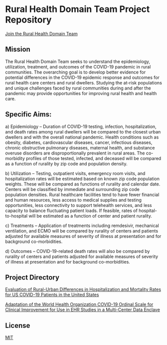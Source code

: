# Rural Health Domain Team Project Repository

[Join the Rural Health Domain Team](https://covid.cd2h.org/rural-health)

## Mission
The Rural Health Domain Team seeks to understand the epidemiology, utilization, treatment, and outcomes of the COVID-19 pandemic in rural communities. The overarching goal is to develop better evidence for potential differences in the COVID-19 epidemic response and outcomes for rural health care centers and rural dwellers. Studying the at-risk populations and unique challenges faced by rural communities during and after the pandemic may provide opportunities for improving rural health and health care. 

## Specific Aims:

a) Epidemiology – Duration of COVID-19 testing, infection, hospitalization, and death rates among rural dwellers will be compared to the closest urban dwellers and with the overall national pandemic. Health conditions such as obesity, diabetes, cardiovascular diseases, cancer, infectious diseases, chronic obstructive pulmonary diseases, maternal health, and substance overuse disorders are disproportionally prevalent in rural areas. The co-morbidity profiles of those tested, infected, and deceased will be compared as a function of rurality by zip code and population density.

b) Utilization – Testing, outpatient visits, emergency room visits, and hospitalization rates will be estimated based on known zip code population weights. These will be compared as functions of rurality and calendar date. Centers will be classified by immediate and surrounding zip code population densities. Rural healthcare facilities tend to have fewer financial and human resources, less access to medical supplies and testing opportunities, less connectivity to support telehealth services, and less capacity to balance fluctuating patient loads. If feasible, rates of hospital-to-hospital will be estimated as a function of center and patient rurality.

c) Treatments – Application of treatments including remdesivir, mechanical ventilation, and ECMO will be compared by rurality of centers and patients adjusted for available measures of severity of illness at presentation and for background co-morbidities.

d) Outcomes – COVID-19-related death rates will also be compared by rurality of centers and patients adjusted for available measures of severity of illness at presentation and for background co-morbidities.

## Project Directory

[Evaluation of Rural-Urban Differences in Hospitalization and Mortality Rates for US COVID-19 Patients in the United States](https://github.com/National-COVID-Cohort-Collaborative/CS-Rural-Health/tree/main/rural-mortality-and-hospitalization)

[Adaptation of the World Health Organization COVID-19 Ordinal Scale for Clinical Improvement for Use in EHR Studies in a Multi-Center Data Enclave](https://github.com/National-COVID-Cohort-Collaborative/CS-Rural-Health/tree/main/ordinal-scale)


## License
[MIT](https://choosealicense.com/licenses/mit/)
